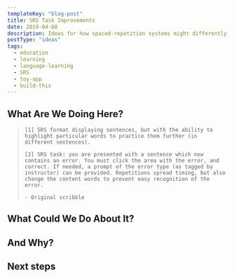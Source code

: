 ```yaml
---
templateKey: "blog-post"
title: SRS Task Improvements
date: 2019-04-08
description: Ideas for how spaced-repetition systems might differently engage their users to interact with a flashcard's content.
postType: "ideas"
tags:
  - education
  - learning
  - language-learning
  - SRS
  - toy-app
  - build-this
---
```


## What Are We Doing Here?

>`[1] SRS format displaying sentences, but with the ability to highlight particular words to practice them further (in different sentences).`
>
>`[2] SRS task: you are presented with a sentence which now contains an error. You must click the area with the error, and correct. If needed, a prompt of the error type (as tagged by instructor) can be provided. Repetitions spread timing, but also change the content words to prevent easy recognition of the error.` 
> 
> `- Original scribble`




## What Could We Do About It?




## And Why?



## Next steps